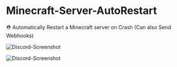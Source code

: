 # Minecraft-Server-AutoRestart
⛑ Automatically Restart a Minecraft server on Crash (Can also Send Webhooks)

![Discord-Screenshot](https://user-images.githubusercontent.com/50306817/121175342-77531200-c84a-11eb-9234-e9db7710915f.png)

![Discord-Screenshot](https://user-images.githubusercontent.com/50306817/121175344-78843f00-c84a-11eb-9d3b-b3f6387ccb73.png)
